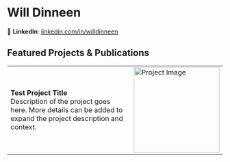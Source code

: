 # Will Dinneen
🔗 **LinkedIn**: [linkedin.com/in/willdinneen](https://www.linkedin.com/in/willdinneen)  


## Featured Projects & Publications
<table style="border-collapse: collapse; width: 100%;">
  <tr>
    <td style="width: 83%;">
      <strong>Test Project Title</strong><br>
      Description of the project goes here. More details can be added to expand the project description and context.
    </td>
    <td style="width: 17%;">
      <img style="width: 200px; height: auto;" src="https://github.com/willyd332/willyd332/assets/47681230/77b95d41-b2de-4a81-9ba0-ae10d92672c2" alt="Project Image" style="width:100%;"/>
    </td>
  </tr>
</table>
